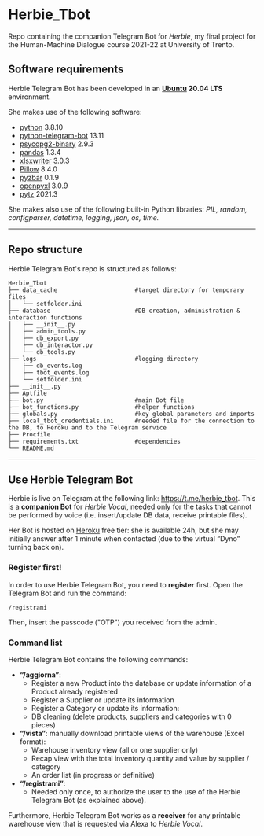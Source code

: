 # Herbie_Tbot
Repo containing the companion Telegram Bot for *Herbie*, my final project for the Human-Machine Dialogue course 2021-22 at University of Trento.

## Software requirements
Herbie Telegram Bot has been developed in an **[Ubuntu](https://ubuntu.com/) 20.04 LTS** environment.

She makes use of the following software:
* [python](https://www.python.org/downloads/) 3.8.10
* [python-telegram-bot](https://github.com/python-telegram-bot/python-telegram-bot) 13.11
* [psycopg2-binary](https://pypi.org/project/psycopg2/) 2.9.3
* [pandas](https://pandas.pydata.org/) 1.3.4
* [xlsxwriter](https://xlsxwriter.readthedocs.io/) 3.0.3
* [Pillow](https://pypi.org/project/Pillow/) 8.4.0
* [pyzbar](https://pypi.org/project/pyzbar/) 0.1.9
* [openpyxl](https://pypi.org/project/openpyxl/) 3.0.9
* [pytz](https://pypi.org/project/pytz/) 2021.3


She makes also use of the following built-in Python libraries: *PIL, random, configparser, datetime, logging, json, os, time.*

---

## Repo structure
Herbie Telegram Bot's repo is structured as follows:

```
Herbie_Tbot
├── data_cache                      #target directory for temporary files
│   └── setfolder.ini
├── database                        #DB creation, administration & interaction functions
│   ├── __init__.py
│   ├── admin_tools.py
│   ├── db_export.py
│   ├── db_interactor.py
│   └── db_tools.py
├── logs                            #logging directory
│   ├── db_events.log
│   ├── tbot_events.log
│   └── setfolder.ini
├── __init__.py
├── Aptfile
├── bot.py                          #main Bot file
├── bot_functions.py                #helper functions
├── globals.py                      #key global parameters and imports
├── local_tbot_credentials.ini      #needed file for the connection to the DB, to Heroku and to the Telegram service
├── Procfile
├── requirements.txt                #dependencies
└── README.md
```

---

## Use Herbie Telegram Bot
Herbie is live on Telegram at the following link: https://t.me/herbie_tbot. This is a **companion Bot** for *Herbie Vocal*, needed only for the tasks that cannot be performed by voice (i.e. insert/update DB data, receive printable files).

Her Bot is hosted on [Heroku](https://www.heroku.com/) free tier: she is available 24h, but she may initially answer after 1 minute when contacted (due to the virtual “Dyno” turning back on). 

### Register first!
In order to use Herbie Telegram Bot, you need to **register** first. Open the Telegram Bot and run the command:
```
/registrami
```
Then, insert the passcode ("OTP") you received from the admin.

### Command list
Herbie Telegram Bot contains the following commands:
* **“/aggiorna”**:
    * Register a new Product into the database or update information of a Product already registered
    * Register a Supplier or update its information
    * Register a Category or update its information:
    * DB cleaning (delete products, suppliers and categories with 0 pieces)
* **“/vista”**: manually download printable views of the warehouse (Excel format):
    * Warehouse inventory view (all or one supplier only)
    * Recap view with the total inventory quantity and value by supplier / category
    * An order list (in progress or definitive)
* **“/registrami”**:
    * Needed only once, to authorize the user to the use of the Herbie Telegram Bot (as explained above).

Furthermore, Herbie Telegram Bot works as a **receiver** for any printable warehouse view that is requested via Alexa to *Herbie Vocal*.
